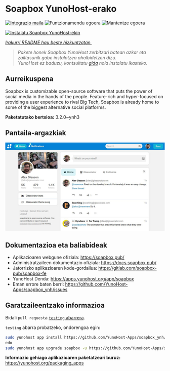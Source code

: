 <!--
Ohart ongi: README hau automatikoki sortu da <https://github.com/YunoHost/apps/tree/master/tools/readme_generator>ri esker
EZ editatu eskuz.
-->

# Soapbox YunoHost-erako

[![Integrazio maila](https://dash.yunohost.org/integration/soapbox.svg)](https://ci-apps.yunohost.org/ci/apps/soapbox/) ![Funtzionamendu egoera](https://ci-apps.yunohost.org/ci/badges/soapbox.status.svg) ![Mantentze egoera](https://ci-apps.yunohost.org/ci/badges/soapbox.maintain.svg)

[![Instalatu Soapbox YunoHost-ekin](https://install-app.yunohost.org/install-with-yunohost.svg)](https://install-app.yunohost.org/?app=soapbox)

*[Irakurri README hau beste hizkuntzatan.](./ALL_README.md)*

> *Pakete honek Soapbox YunoHost zerbitzari batean azkar eta zailtasunik gabe instalatzea ahalbidetzen dizu.*  
> *YunoHost ez baduzu, kontsultatu [gida](https://yunohost.org/install) nola instalatu ikasteko.*

## Aurreikuspena

Soapbox is customizable open-source software that puts the power of social media in the hands of the people.
Feature-rich and hyper-focused on providing a user experience to rival Big Tech, Soapbox is already home to some of the biggest alternative social platforms.


**Paketatutako bertsioa:** 3.2.0~ynh3

## Pantaila-argazkiak

![Soapbox(r)en pantaila-argazkia](./doc/screenshots/screenshot.jpg)

## Dokumentazioa eta baliabideak

- Aplikazioaren webgune ofiziala: <https://soapbox.pub/>
- Administratzaileen dokumentazio ofiziala: <https://docs.soapbox.pub/>
- Jatorrizko aplikazioaren kode-gordailua: <https://gitlab.com/soapbox-pub/soapbox-fe>
- YunoHost Denda: <https://apps.yunohost.org/app/soapbox>
- Eman errore baten berri: <https://github.com/YunoHost-Apps/soapbox_ynh/issues>

## Garatzaileentzako informazioa

Bidali `pull request`a [`testing` abarrera](https://github.com/YunoHost-Apps/soapbox_ynh/tree/testing).

`testing` abarra probatzeko, ondorengoa egin:

```bash
sudo yunohost app install https://github.com/YunoHost-Apps/soapbox_ynh/tree/testing --debug
edo
sudo yunohost app upgrade soapbox -u https://github.com/YunoHost-Apps/soapbox_ynh/tree/testing --debug
```

**Informazio gehiago aplikazioaren paketatzeari buruz:** <https://yunohost.org/packaging_apps>
